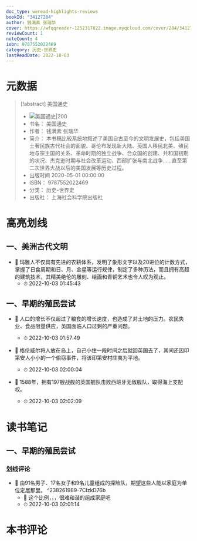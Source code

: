 ```yaml
---
doc_type: weread-highlights-reviews
bookId: "34127284"
author: 钱满素 张瑞华
cover: https://wfqqreader-1252317822.image.myqcloud.com/cover/284/34127284/t7_34127284.jpg
reviewCount: 1
noteCount: 4
isbn: 9787552022469
category: 历史-世界史
lastReadDate: 2022-10-03
---
```

# 元数据
> [!abstract] 美国通史
> - ![ 美国通史|200](https://wfqqreader-1252317822.image.myqcloud.com/cover/284/34127284/t7_34127284.jpg)
> - 书名： 美国通史
> - 作者： 钱满素 张瑞华
> - 简介： 本书稿比较系统地叙述了美国自古至今的文明发展史，包括美国土著民族古代社会的面貌、哥伦布发现新大陆、英国人移民北美、殖民地与宗主国的关系、革命时期的独立战争、合众国的创建、共和国初期的状况、杰克逊时期与社会改革运动、西部扩张与南北战争……直至第二次世界大战以后的美国发展等历史过程。
> - 出版时间 2020-05-01 00:00:00
> - ISBN： 9787552022469
> - 分类： 历史-世界史
> - 出版社： 上海社会科学院出版社

# 高亮划线

## 一、美洲古代文明


- 📌 玛雅人不仅具有先进的农耕体系，发明了象形文字以及20进位的计数方式，掌握了日食周期和日、月、金星等运行规律，制定了多种历法，而且拥有高超的建筑技术，其精美绝伦的雕刻、绘画和青铜艺术也令人叹为观止。 
    - ⏱ 2022-10-03 01:45:43 
## 一、早期的殖民尝试


- 📌 人口的增长不仅超过了粮食的增长速度，也造成了对土地的压力。农民失业、食品限量供应，英国面临人口过剩的严重问题。 
    - ⏱ 2022-10-03 01:57:49 

- 📌 格伦威尔将人放在岛上，自己小住一段时间之后就回英国去了，其间还因印第安人小小的一个偷窃事件，将该印第安村庄夷为平地。 
    - ⏱ 2022-10-03 02:00:04 

- 📌 1588年，拥有197艘战舰的英国舰队击败西班牙无敌舰队，取得海上支配权。 
    - ⏱ 2022-10-03 02:02:09 

# 读书笔记

## 一、早期的殖民尝试


### 划线评论
- 📌 由91名男子、17名女子和9名儿童组成的探险队，期望这些人能以家庭为单位定居那里。  ^238261989-7CIzkD76b
    - 💭 这个比例，，，很难和谐的组成家庭吧
    - ⏱ 2022-10-03 02:01:14
   

# 本书评论
